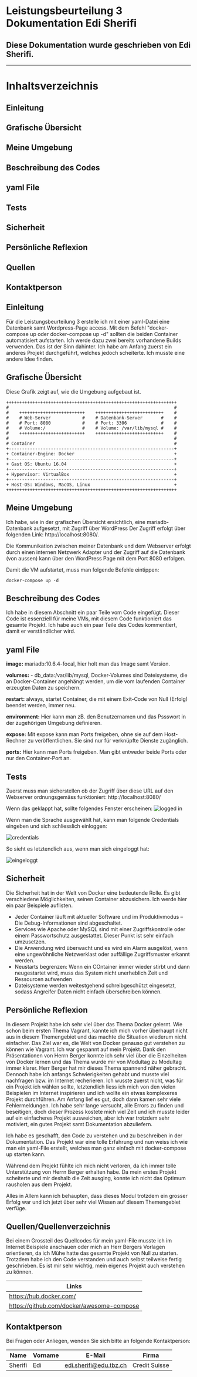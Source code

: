 # Leistungsbeurteilung 3 Dokumentation Edi Sherifi
## Diese Dokumentation wurde geschrieben von Edi Sherifi. 
----------------------------------------------------------------------------
# **Inhaltsverzeichnis**
## Einleitung
## Grafische Übersicht
## Meine Umgebung
## Beschreibung des Codes
## yaml File
## Tests
## Sicherheit
## Persönliche Reflexion
## Quellen
## Kontaktperson

## Einleitung
Für die Leistungsbeurteilung 3 erstelle ich mit einer yaml-Datei eine Datenbank samt Wordpress-Page access. Mit dem Befehl "docker-compose up oder docker-compose up -d" sollten die beiden Container automatisiert aufstarten. Ich werde dazu zwei bereits vorhandene Builds verwenden. Das ist der Sinn dahinter. Ich habe am Anfang zuerst ein anderes Projekt durchgeführt, welches jedoch scheiterte. 
Ich musste eine andere Idee finden. 

## Grafische Übersicht
Diese Grafik zeigt auf, wie die Umgebung aufgebaut ist. 

    +++++++++++++++++++++++++++++++++++++++++++++++++++++++++++++++++
    #                                                               #	
    #    +++++++++++++++++++++++++    ++++++++++++++++++++++++++    #
    #    # Web-Server            #    # Datenbank-Server       #    #       
    #    # Port: 8080            #    # Port: 3306             #    #       
    #    # Volume:/              #    # Volume: /var/lib/mysql #    #       
    #    +++++++++++++++++++++++++    ++++++++++++++++++++++++++    #
    #                                                               #	
    # Container                                                     #	
    +---------------------------------------------------------------+
    + Container-Engine: Docker                                      +	
    +---------------------------------------------------------------+
    + Gast OS: Ubuntu 16.04                                         +	
    +---------------------------------------------------------------+
    + Hypervisor: VirtualBox                                        +	
    +---------------------------------------------------------------+
    + Host-OS: Windows, MacOS, Linux                                +	
    +++++++++++++++++++++++++++++++++++++++++++++++++++++++++++++++++


## Meine Umgebung

Ich habe, wie in der grafischen Übersicht ersichtlich, eine mariadb-Datenbank aufgesetzt, mit Zugriff über WordPress
Der Zugriff erfolgt über folgenden Link: http://localhost:8080/. 

Die Kommunikation zwischen meiner Datenbank und dem Webserver erfolgt durch einen internen Netzwerk Adapter und der Zugriff auf die Datenbank (von aussen) kann über den WordPress Page mit dem Port 8080 erfolgen. 
<p></p>

Damit die VM aufstartet, muss man folgende Befehle eintippen: 

```
docker-compose up -d
```
<p></p>

## Beschreibung des Codes
Ich habe in diesem Abschnitt ein paar Teile vom Code eingefügt. Dieser Code ist essenziell für meine VMs, mit diesem Code funktioniert das gesamte Projekt. Ich habe auch ein paar Teile des Codes kommentiert, damit er verständlicher wird. 

## yaml File

**image:** mariadb:10.6.4-focal, hier holt man das Image samt Version.

**volumes:** - db_data:/var/lib/mysql, Docker-Volumes sind Dateisysteme, die an Docker-Container angehängt werden, um die vom laufenden Container erzeugten Daten zu speichern.

**restart:** always, startet Container, die mit einem Exit-Code von Null (Erfolg) beendet werden, immer neu. 

**environment:** Hier kann man zB. den Benutzernamen und das Pssswort in der zugehörigen Umgebung definieren.

**expose:** Mit expose kann man Ports freigeben, ohne sie auf dem Host-Rechner zu veröffentlichen. Sie sind nur für verknüpfte Dienste zugänglich.

**ports:** Hier kann man Ports freigeben. Man gibt entweder beide Ports oder nur den Container-Port an. 

## Tests

Zuerst muss man sicherstellen ob der Zugriff über diese URL auf den Webserver ordnungsgemäss funktioniert:
http://localhost:8080/

Wenn das geklappt hat, sollte folgendes Fenster erscheinen:
![logged in](successful.PNG)

Wenn man die Sprache ausgewählt hat, kann man folgende Credentials eingeben und sich schliesslich einloggen:

![credentials](credential.PNG)


So sieht es letztendlich aus, wenn man sich eingeloggt hat: 

![eingeloggt](eingeloggt.PNG)

## Sicherheit

Die Sicherheit hat in der Welt von Docker eine bedeutende Rolle. Es gibt verschiedene Möglichkeiten, seinen Container abzusichern.
Ich werde hier ein paar Beispiele auflisten.

* Jeder Container läuft mit aktueller Software und im Produktivmodus – Die Debug-Informationen sind abgeschaltet.
* Services wie Apache oder MySQL sind mit einer Zugriffskontrolle oder einem Passwortschutz ausgestattet. Dieser Punkt ist sehr einfach umzusetzen. 
* Die Anwendung wird überwacht und es wird ein Alarm ausgelöst, wenn eine ungewöhnliche Netzwerklast oder auffällige Zugriffsmuster erkannt werden.
* Neustarts begrenzen: Wenn ein COntainer immer wieder stirbt und dann neugestartet wird, muss das System nicht unerheblich Zeit und Ressourcen aufwenden
* Dateisysteme werden weitestgehend schreibgeschützt eingesetzt, sodass Angreifer Daten nicht einfach überschreiben können. 


## Persönliche Reflexion
In diesem Projekt habe ich sehr viel über das Thema Docker gelernt. Wie schon beim ersten Thema Vagrant, kannte ich mich vorher überhaupt nicht aus in diesem Themengebiet und das machte die Situation wiederum nicht einfacher. Das Ziel war es, die Welt von Docker genauso gut verstehen zu können wie Vagrant. Ich war gespannt auf mein Projekt. Dank den Präsentationen von Herrn Berger konnte ich sehr viel über die Einzelheiten von Docker lernen und das Thema wurde mir von Modultag zu Modultag immer klarer. Herr Berger hat mir dieses Thema spannend näher gebracht. Dennoch habe ich anfangs Schwierigkeiten gehabt und musste viel nachfragen bzw. im Internet recherieren. Ich wusste zuerst nicht, was für ein Projekt ich wählen sollte, letztendlich liess ich mich von den vielen Beispielen im Internet inspirieren und ich wollte ein etwas komplexeres Projekt durchführen. 
Am Anfang lief es gut, doch dann kamen sehr viele Fehlermeldungen. Ich habe sehr lange versucht, alle Errors zu finden und beseitigen, doch dieser Prozess kostete mich viel Zeit und ich musste leider auf ein einfacheres Projekt ausweichen, aber ich war trotzdem sehr motiviert, ein gutes Projekt samt Dokumentation abzuliefern.

Ich habe es geschafft, den Code zu verstehen und zu beschreiben in der Dokumentation. 
Das Projekt war eine tolle Erfahrung und nun weiss ich wie man ein yaml-File erstellt, welches man ganz einfach mit docker-compose up starten kann. 

Während dem Projekt fühlte ich mich nicht verloren, da ich immer tolle Unterstützung von Herrn Berger erhalten habe. Da mein erstes Projekt scheiterte und mir deshalb die Zeit ausging, konnte ich nicht das Optimum rausholen aus dem Projekt.

Alles in Allem kann ich behaupten, dass dieses Modul trotzdem ein grosser Erfolg war und ich jetzt über sehr viel Wissen auf diesem Themengebiet verfüge. 

## Quellen/Quellenverzeichnis

Bei einem Grossteil des Quellcodes für mein yaml-File musste ich im Internet Beispiele anschauen oder mich an Herr Bergers Vorlagen orientieren, da ich Mühe hatte das gesamte Projekt von Null zu starten. 
Trotzdem habe ich den Code verstanden und auch selbst teilweise fertig geschrieben. 
Es ist mir sehr wichtig, mein eigenes Projekt auch verstehen zu können.

|Links|
|----|
|https://hub.docker.com/|
|https://github.com/docker/awesome-compose|

## Kontaktperson

Bei Fragen oder Anliegen, wenden Sie sich bitte an folgende Kontaktperson:

|Name|Vorname|E-Mail|Firma|
|----|-----|-----|-----|
|Sherifi|Edi|edi.sherifi@edu.tbz.ch|Credit Suisse|

